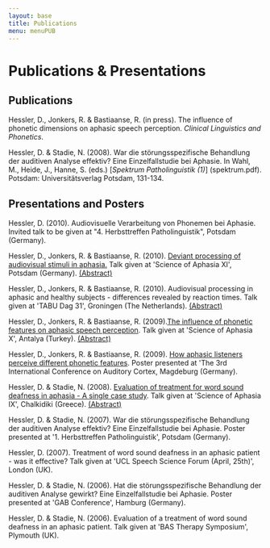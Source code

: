 ```yaml
---
layout: base
title: Publications
menu: menuPUB
---
```


Publications & Presentations
=====================

Publications
------------
Hessler, D., Jonkers, R. & Bastiaanse, R. (in press). The influence of phonetic dimensions on aphasic speech perception. *Clinical Linguistics and Phonetics*.

Hessler, D. & Stadie, N. (2008). War die st&ouml;rungsspezifische Behandlung der auditiven Analyse effektiv? Eine Einzelfallstudie bei Aphasie. In Wahl, M., Heide, J., Hanne, S. (eds.) [*Spektrum Patholinguistik (1)*] (spektrum.pdf). Potsdam: Universit&auml;tsverlag Potsdam, 131-134.

Presentations and Posters
--------------------------

Hessler, D. (2010). Audiovisuelle Verarbeitung von Phonemen bei Aphasie. Invited talk to be given at "4. Herbsttreffen Patholinguistik", Potsdam (Germany).

Hessler, D., Jonkers, R. & Bastiaanse, R. (2010). [Deviant processing of audiovisual stimuli in aphasia.](soa2010.pdf) Talk given at 'Science of Aphasia XI', Potsdam (Germany). [(Abstract)](AbSoa2010.pdf)

Hessler, D., Jonkers, R. & Bastiaanse, R. (2010). Audiovisual processing in aphasic and healthy subjects - differences revealed by reaction times. Talk given at 'TABU Dag 31', Groningen (The Netherlands). [(Abstract)](AbTabu2010.pdf)

Hessler, D., Jonkers, R. & Bastiaanse, R. (2009).[The influence of phonetic features on aphasic speech perception](Soa2009.pdf). Talk given at 'Science of Aphasia X', Antalya (Turkey). [(Abstract)](AbSoa2009.pdf)

Hessler, D., Jonkers, R. & Bastiaanse, R. (2009). [How aphasic listeners perceive different phonetic features](AudCortex.pdf). Poster presented at 'The 3rd International Conference on Auditory Cortex, Magdeburg (Germany).

Hessler, D. & Stadie, N. (2008). [Evaluation of treatment for word sound deafness in aphasia - A single case study](Soa2008.pdf). Talk given at 'Science of Aphasia IX', Chalkidiki (Greece). [(Abstract)](AbSoa2008.pdf)

Hessler, D. & Stadie, N. (2007). War die st&ouml;rungsspezifische Behandlung der auditiven Analyse effektiv? Eine Einzelfallstudie bei Aphasie. Poster presented at '1. Herbsttreffen Patholinguistik', Potsdam (Germany).

Hessler, D. (2007). Treatment of word sound deafness in an aphasic patient - was it effective? Talk given at 'UCL Speech Science Forum (April, 25th)', London (UK).

Hessler, D. & Stadie, N. (2006). Hat die st&ouml;rungsspezifische Behandlung der auditiven Analyse gewirkt? Eine Einzelfallstudie bei Aphasie. Poster presented at 'GAB Conference', Hamburg (Germany).

Hessler, D. & Stadie, N. (2006). Evaluation of a treatment of word sound deafness in an aphasic patient. Talk given at 'BAS Therapy Symposium', Plymouth (UK).
